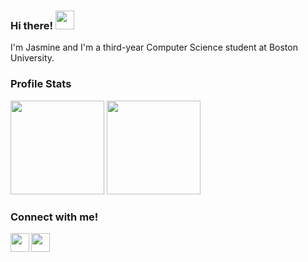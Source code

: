 ### Hi there! <img src="https://user-images.githubusercontent.com/28206070/147329764-e79204c7-8f22-4a6f-a689-5fd5cc2302ed.gif" width="30px">

I'm Jasmine and I'm a third-year Computer Science student at Boston University.
<!--

Here are some ideas to get you started:

- 🔭 I’m currently working on ...
- 🌱 I’m currently learning ...
- 👯 I’m looking to collaborate on ...
- 🤔 I’m looking for help with ...
- 💬 Ask me about ...
- 📫 How to reach me: ...
- 😄 Pronouns: ...
- ⚡ Fun fact: ...
-->

### Profile Stats
<img src="https://github-readme-stats.vercel.app/api?username=hanyjasmine&show_icons=true&show_icons=true&theme=rose_pine&count_private=true" height="150"></img>
<img src="https://github-readme-stats.vercel.app/api/top-langs/?username=dcmaglione&layout=compact&theme=rose_pine" height="150"></img>

### Connect with me!
[<img align="left" width="30px" src="https://www.iconsdb.com/icons/preview/color/C3FAE8/message-xxl.png" />][email]
[<img align="left" width="30px" src="https://www.iconsdb.com/icons/preview/color/C3FAE8/linkedin-3-xxl.png" />][linkedin]
<br>

[linkedin]: https://www.linkedin.com/in/hanyjasmine/
[email]: mailto:hjasmine@bu.edu
